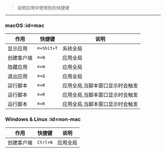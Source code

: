 >说明应用中使用到的快捷键

---

### macOS :id=mac

|作用|快捷键|说明|
|---|---|---|
|显示应用|`⌘+Shit+T`| 系统全局 |
|创建客户端|`⌘+N`| 应用全局 |
|隐藏应用|`⌘+H`| 应用全局 |
|退出应用|`⌘+Q`| 应用全局 |
|运行脚本|`⌘+R`|  应用全局,当脚本窗口显示时会触发|
|运行脚本|`⌘+R`|  应用全局,当脚本窗口显示时会触发|
|运行脚本|`⌘+R`|  应用全局,当脚本窗口显示时会触发|
### Windows & Linux :id=non-mac

|作用|快捷键|说明|
|---|---|---|
|创建客户端|`Ctrl+N`| 应用全局 |